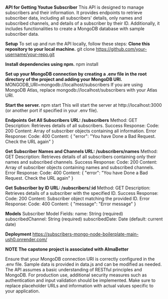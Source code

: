 **API for Getting Youtue Subscriber**
This API is designed to manage subscribers and their information. It provides endpoints to retrieve subscriber data, including all subscribers' details, only names and subscribed channels, and details of a subscriber by their ID. Additionally, it includes functionalities to create a MongoDB database with sample subscriber data.

**Setup**
To set up and run the API locally, follow these steps:
**Clone this repository to your local machine.**
git clone https://github.com/your-username/your-repo.git

**Install dependencies using npm.**
npm install

**Set up your MongoDB connection by creating a .env file in the root directory of the project and adding your MongoDB URI.**
MONGODB_URI=mongodb://localhost/subscribers
If you are using MongoDB Atlas, replace mongodb://localhost/subscribers with your Atlas URI.

**Start the server.**
npm start
This will start the server at http://localhost:3000 (or another port if specified in your .env file).

**Endpoints**
**Get All Subscribers**
**URL: /subscribers**
Method: GET
Description: Retrieves details of all subscribers.
Success Response:
Code: 200
Content: Array of subscriber objects containing all information.
Error Response:
Code: 400
Content: { "error": "You have Done a Bad Request. Check the URL again" }

**Get Subscriber Names and Channels
URL: /subscribers/names**
Method: GET
Description: Retrieves details of all subscribers containing only their names and subscribed channels.
Success Response:
Code: 200
Content: Array of subscriber objects containing names and subscribed channels.
Error Response:
Code: 400
Content: { "error": "You have Done a Bad Request. Check the URL again" }

**Get Subscriber by ID
URL: /subscribers/:id**
Method: GET
Description: Retrieves details of a subscriber with the specified ID.
Success Response:
Code: 200
Content: Subscriber object matching the provided ID.
Error Response:
Code: 400
Content: { "message": "Error message" }

**Models**
Subscriber Model
Fields:
name: String (required)
subscribedChannel: String (required)
subscribedDate: Date (default: current date)

**Deployment**
https://subscribers-mongo-node-boilerplate-main-ush0.onrender.com/

****NOTE**
The capstone project is associated with AlmaBetter**

Ensure that your MongoDB connection URI is correctly configured in the .env file.
Sample data is provided in data.js and can be modified as needed.
The API assumes a basic understanding of RESTful principles and MongoDB.
For production use, additional security measures such as authentication and input validation should be implemented.
Make sure to replace placeholder URLs and information with actual values specific to your application.
